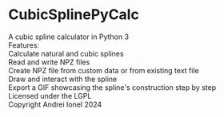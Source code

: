 # CubicSplinePyCalc
A cubic spline calculator in Python 3  
Features:  
  Calculate natural and cubic splines  
  Read and write NPZ files  
  Create NPZ file from custom data or from existing text file  
  Draw and interact with the spline  
  Export a GIF showcasing the spline's construction step by step  
Licensed under the LGPL  
Copyright Andrei Ionel 2024
